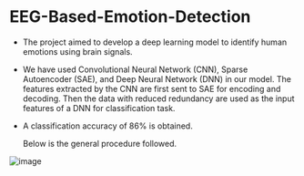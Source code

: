 # EEG-Based-Emotion-Detection

- The project aimed to develop a deep learning model to identify human emotions using brain signals.

- We have used Convolutional Neural Network
(CNN), Sparse Autoencoder (SAE), and Deep Neural Network (DNN) in our model. The features extracted by the CNN are first sent to SAE for encoding
and decoding. Then the data with reduced redundancy are used as the input features
of a DNN for classification task. 

- A classification accuracy of 86% is obtained.

  Below is the general procedure followed.

![image](https://user-images.githubusercontent.com/103813206/182955738-22e5e195-8efb-4a0f-a888-fc4fb9a76654.png)


